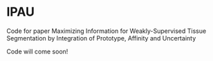 # IPAU
Code for paper Maximizing Information for Weakly-Supervised Tissue Segmentation by Integration of Prototype, Affinity and Uncertainty

Code will come soon!
